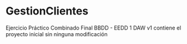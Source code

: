 # GestionClientes
Ejercicio Práctico Combinado Final BBDD - EEDD 1 DAW
v1 contiene el proyecto inicial sin ninguna modificación

